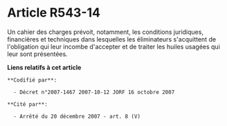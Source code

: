 # Article R543-14

Un cahier des charges prévoit, notamment, les conditions juridiques, financières et techniques dans lesquelles les
éliminateurs s'acquittent de l'obligation qui leur incombe d'accepter et de traiter les huiles usagées qui leur sont
présentées.

**Liens relatifs à cet article**

	**Codifié par**:

	  - Décret n°2007-1467 2007-10-12 JORF 16 octobre 2007

	**Cité par**:

	  - Arrêté du 20 décembre 2007 - art. 8 (V)
